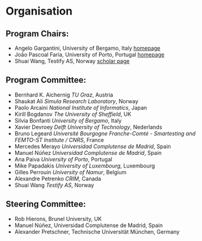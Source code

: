 # Organisation
## Program Chairs:

* Angelo Gargantini, University of Bergamo, Italy [homepage](http://cs.unibg.it/gargantini/)
* João Pascoal Faria, University of Porto, Portugal [homepage](https://sigarra.up.pt/feup/pt/func_geral.formview?p_codigo=210006)
* Shuai Wang, Testify AS, Norway [scholar page](https://scholar.google.com/citations?user=CYiOt3QAAAAJ)

## Program Committee:

* Bernhard K.	Aichernig  *TU Graz*, Austria
* Shaukat	Ali	*Simula Research Laboratory*, Norway
* Paolo	Arcaini	*National Institute of Informatics*, Japan
* Kirill	Bogdanov	*The University of Sheffield*, UK
* Silvia	Bonfanti	*University of Bergamo*, Italy
* Xavier	Devroey	*Delft University of Technology*, Nederlands
* Bruno	Legeard	*Université Bourgogne Franche-Comté - Smartesting and FEMTO-ST Institute / CNRS*, France
* Mercedes	Merayo	*Universidad Complutense de Madrid*, Spain
* Manuel	Núñez	*Universidad Complutense de Madrid*, Spain
* Ana	Paiva	*University of Porto*, Portugal
* Mike	Papadakis	*University of Luxembourg*, Luxembourg
* Gilles	Perrouin	*University of Namur*, Belgium
* Alexandre	Petrenko	*CRIM*, Canada
* Shuai	Wang	*Testify AS*, Norway

## Steering Committee:

* Rob Hierons, Brunel University, UK
* Manuel Núñez, Universidad Complutense de Madrid, Spain
* Alexander Pretschner, Technische Universität München, Germany
